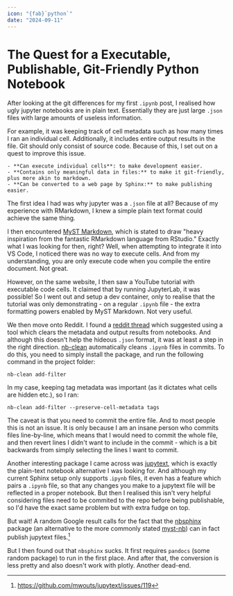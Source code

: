 ```yaml
---
icon: "{fab}`python`"
date: "2024-09-11"
---
```


# The Quest for a Executable, Publishable, Git-Friendly Python Notebook

After looking at the git differences for my first `.ipynb` post, I realised how ugly jupyter notebooks are in plain text. Essentially they are just large `.json` files with large amounts of useless information.

For example, it was keeping track of cell metadata such as how many times I ran an individual cell. Additionally, it includes entire output results in the file. Git should only consist of source code. Because of this, I set out on a quest to improve this issue.

```{card} Objective: Find a Jupyter Notebook alternative which:
- **Can execute individual cells**: to make development easier.
- **Contains only meaningful data in files:** to make it git-friendly, plus more akin to markdown.
- **Can be converted to a web page by Sphinx:** to make publishing easier.
```

The first idea I had was why jupyter was a `.json` file at all? Because of my experience with RMarkdown, I knew a simple plain text format could achieve the same thing.

I then encountered [MyST Markdown](https://jupyterbook.org/en/stable/content/myst.html), which is stated to draw "heavy inspiration from the fantastic RMarkdown language from RStudio." Exactly what I was looking for then, right? Well, when attempting to integrate it into VS Code, I noticed there was no way to execute cells. And from my understanding, you are only execute code when you compile the entire document. Not great.

However, on the same website, I then saw a YouTube tutorial with executable code cells. It claimed that by running JupyterLab, it was possible! So I went out and setup a dev container, only to realise that the tutorial was only demonstrating - on a regular `.ipynb` file - the extra formatting powers enabled by MyST Markdown. Not very useful.

We then move onto Reddit. I found a [reddit thread](https://www.reddit.com/r/datascience/comments/14gra17/do_you_git_commit_jupyter_notebooks/) which suggested using a tool which clears the metadata and output results from notebooks. And although this doesn't help the hideous `.json` format, it was at least a step in the right direction. [nb-clean](https://pypi.org/project/nb-clean/) automatically cleans `.ipynb` files in commits. To do this, you need to simply install the package, and run the following command in the project folder:

```
nb-clean add-filter
```

In my case, keeping tag metadata was important (as it dictates what cells are hidden etc.), so I ran:

```
nb-clean add-filter --preserve-cell-metadata tags
```

The caveat is that you need to commit the entire file. And to most people this is not an issue. It is only because I am an insane person who commits files line-by-line, which means that I would need to commit the whole file, and then revert lines I didn't want to include in the commit - which is a bit backwards from simply selecting the lines I want to commit.

Another interesting package I came across was [jupytext](https://jupytext.readthedocs.io/en/latest/), which is exactly the plain-text notebook alternative I was looking for. And although my current Sphinx setup only supports .`ipynb` files, it even has a feature which pairs a `.ipynb` file, so that any changes you make to a jupytext file will be reflected in a proper notebook. But then I realised this isn't very helpful considering files need to be commited to the repo before being publishable, so I'd have the exact same problem but with extra fudge on top.

But wait! A random Google result calls for the fact that the [nbsphinx](https://pypi.org/project/nbsphinx/) package (an alternative to the more commonly stated [myst-nb](https://pypi.org/project/myst-nb/)) can in fact publish jupytext files.[^jupytext]

[^jupytext]: https://github.com/mwouts/jupytext/issues/119

But I then found out that `nbsphinx` sucks. It first requires `pandocs` (some random package) to run in the first place. And after that, the conversion is less pretty and also doesn't work with plotly. Another dead-end.
